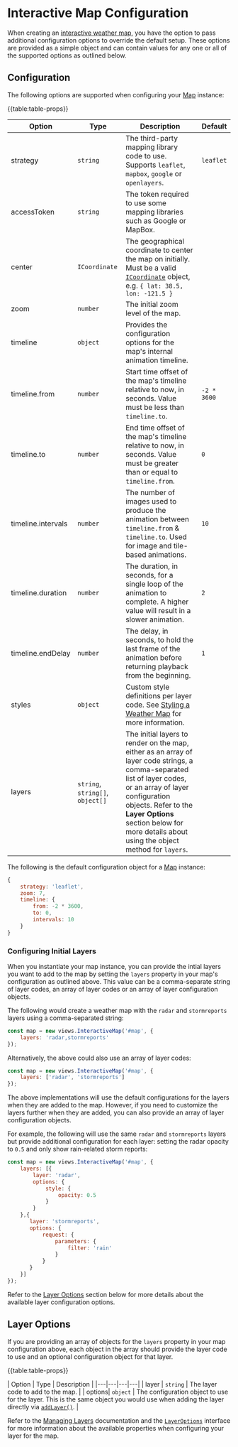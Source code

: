 # Interactive Map Configuration

When creating an [interactive weather map]({{base-url}}/interactive-map/), you have the option to pass additional configuration options to override the default setup. These options are provided as a simple object and can contain values for any one or all of the supported options as outlined below.

## Configuration
The following options are supported when configuring your [Map](http://aerisweather.com/docs/js/classes/interactivemap.html) instance:

{{table:table-props}}

| Option | Type | Description | Default |
|---|---|---|---|
| strategy | `string` | The third-party mapping library code to use. Supports `leaflet`, `mapbox`, `google` or `openlayers`. | `leaflet` |
| accessToken | `string` | The token required to use some mapping libraries such as Google or MapBox. | |
| center | `ICoordinate` | The geographical coordinate to center the map on initially. Must be a valid [`ICoordinate`]({{docs-url}}/interfaces/icoordinate.html) object, e.g. `{ lat: 38.5, lon: -121.5 }` | |
| zoom | `number` | The initial zoom level of the map. | |
| timeline | `object` | Provides the configuration options for the map's internal animation timeline. | |
| timeline.from | `number` | Start time offset of the map's timeline relative to now, in seconds. Value must be less than `timeline.to`. | `-2 * 3600` |
| timeline.to | `number` | End time offset of the map's timeline relative to now, in seconds. Value must be greater than or equal to `timeline.from`. | `0` |
| timeline.intervals | `number` | The number of images used to produce the animation between `timeline.from` & `timeline.to`. Used for image and tile-based animations. | `10` |
| timeline.duration | `number` | The duration, in seconds, for a single loop of the animation to complete. A higher value will result in a slower animation. | `2` |
| timeline.endDelay | `number` | The delay, in seconds, to hold the last frame of the animation before returning playback from the beginning. | `1` |
| styles | `object` | Custom style definitions per layer code. See [Styling a Weather Map](../styling/) for more information. | |
| layers | `string`, `string[]`, `object[]` | The initial layers to render on the map, either as an array of layer code strings, a comma-separated list of layer codes, or an array of layer configuration objects. Refer to the **Layer Options** section below for more details about using the object method for `layers`. | |

The following is the default configuration object for a [Map](http://aerisweather.com/docs/js/classes/interactivemap.html) instance:

```javascript
{
    strategy: 'leaflet',
    zoom: 7,
    timeline: {
        from: -2 * 3600,
        to: 0,
        intervals: 10
    }
}
```

### Configuring Initial Layers
When you instantiate your map instance, you can provide the intial layers you want to add to the map by setting the `layers` property in your map's configuration as outlined above. This value can be a comma-separate string of layer codes, an array of layer codes or an array of layer configuration objects.

The following would create a weather map with the `radar` and `stormreports` layers using a comma-separated string:

```javascript
const map = new views.InteractiveMap('#map', {
    layers: 'radar,stormreports'
});
```

Alternatively, the above could also use an array of layer codes:

```javascript
const map = new views.InteractiveMap('#map', {
    layers: ['radar', 'stormreports']
});
```

The above implementations will use the default configurations for the layers when they are added to the map. However, if you need to customize the layers further when they are added, you can also provide an array of layer configuration objects.

For example, the following will use the same `radar` and `stormreports` layers but provide additional configuration for each layer: setting the radar opacity to `0.5` and only show rain-related storm reports:

```javascript
const map = new views.InteractiveMap('#map', {
    layers: [{
        layer: 'radar',
        options: {
            style: {
                opacity: 0.5
            }
        }
    },{
       layer: 'stormreports',
       options: {
           request: {
               parameters: {
                   filter: 'rain'
               }
           }
       }
    }]
});
```

Refer to the [Layer Options](#layer-options) section below for more details about the available layer configuration options.

## Layer Options
If you are providing an array of objects for the `layers` property in your map configuration above, each object in the array should provide the layer code to use and an optional configuration object for that layer.

{{table:table-props}}

| Option | Type | Description |
|---|---|---|---|
| layer | `string` | The layer code to add to the map. |
| options| `object` | The configuration object to use for the layer. This is the same object you would use when adding the layer directly via [`addLayer()`]({{docs-url}}/classes/interactivemap.html#addlayer). |

Refer to the [Managing Layers](../managing-layers/#layer-options) documentation and the [`LayerOptions`]({{docs-url}}/globals.html#layeroptions) interface for more information about the available properties when configuring your layer for the map.
